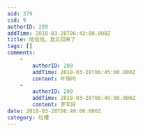 ```yaml
---
aid: 379
cid: 9
authorID: 289
addTime: 2018-03-28T06:43:00.000Z
title: 哈哈哈，我又回来了
tags: []
comments:
    -
        authorID: 280
        addTime: 2018-03-28T06:45:00.000Z
        content: 叶瑞吗
    -
        authorID: 289
        addTime: 2018-03-28T06:49:00.000Z
        content: 罗军好
date: 2018-03-28T06:49:00.000Z
category: 吐槽
---
```



